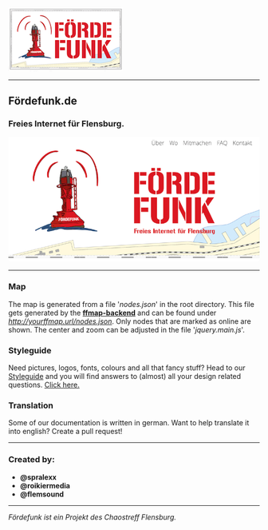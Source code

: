 ![Logo Fördefunk](./doc/readme/img/foerdefunk-logo_230x128.png)

---
## Fördefunk.de
### Freies Internet für Flensburg.  


![Screenshot Fördefunk.de](./doc/readme/img/screenshot.png)

---
### Map
The map is generated from a file '*nodes.json*' in the root directory. This file gets generated by the [**ffmap-backend**](https://github.com/ffnord/ffmap-backend) and can be found under *http://yourffmap.url/nodes.json*. Only nodes that are marked as online are shown. The center and zoom can be adjusted in the file '*jquery.main.js*'.

### Styleguide
Need pictures, logos, fonts, colours and all that fancy stuff? Head to our [Styleguide](./doc/Styleguide/styleguide.md) and you will find answers to (almost) all your design related questions. [Click here.](./doc/Styleguide/styleguide.md)  

### Translation
Some of our documentation is written in german. Want to help translate it into english? Create a pull request!

---
### Created by:

- **@spralexx**
- **@roikiermedia**
- **@flemsound**

---
*Fördefunk ist ein Projekt des Chaostreff Flensburg.*
